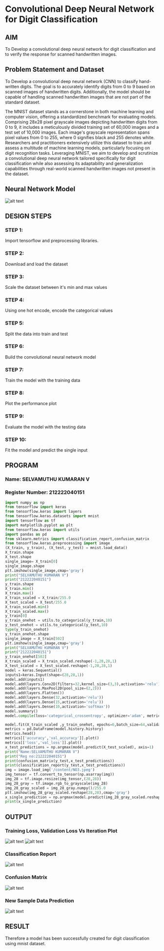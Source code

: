 # Convolutional Deep Neural Network for Digit Classification

## AIM

To Develop a convolutional deep neural network for digit classification and to verify the response for scanned handwritten images.

## Problem Statement and Dataset

To Develop a convolutional deep neural network (CNN) to classify hand-written digits. The goal is to accurately identify digits from 0 to 9 based on scanned images of handwritten digits. Additionally, the model should be capable of handling scanned handwritten images that are not part of the standard dataset.

The MNIST dataset stands as a cornerstone in both machine learning and computer vision, offering a standardized benchmark for evaluating models. Comprising 28x28 pixel grayscale images depicting handwritten digits from 0 to 9, it includes a meticulously divided training set of 60,000 images and a test set of 10,000 images. Each image's grayscale representation spans pixel values from 0 to 255, where 0 signifies black and 255 denotes white. Researchers and practitioners extensively utilize this dataset to train and assess a multitude of machine learning models, particularly focusing on digit recognition tasks. Leveraging MNIST, we aim to develop and scrutinize a convolutional deep neural network tailored specifically for digit classification while also assessing its adaptability and generalization capabilities through real-world scanned handwritten images not present in the dataset.


## Neural Network Model

![alt text](<Screenshot (96)-1.png>)

## DESIGN STEPS

### STEP 1:
Import tensorflow and preprocessing libraries.

### STEP 2:
Download and load the dataset

### STEP 3:
Scale the dataset between it's min and max values

### STEP 4:
Using one hot encode, encode the categorical values

### STEP 5:
Split the data into train and test

### STEP 6:
Build the convolutional neural network model

### STEP 7:
Train the model with the training data

### STEP 8:
Plot the performance plot
### STEP 9:
Evaluate the model with the testing data

### STEP 10:
Fit the model and predict the single input


## PROGRAM

### Name: SELVAMUTHU KUMARAN V
### Register Number: 212222040151
```PYTHON
import numpy as np
from tensorflow import keras
from tensorflow.keras import layers
from tensorflow.keras.datasets import mnist
import tensorflow as tf
import matplotlib.pyplot as plt
from tensorflow.keras import utils
import pandas as pd
from sklearn.metrics import classification_report,confusion_matrix
from tensorflow.keras.preprocessing import image
(X_train, y_train), (X_test, y_test) = mnist.load_data()
X_train.shape
X_test.shape
single_image= X_train[0]
single_image.shape
plt.imshow(single_image,cmap='gray')
print("SELVAMUTHU KUMARAN V")
print("212222040151")
y_train.shape
X_train.min()
X_train.max()
X_train_scaled = X_train/255.0
X_test_scaled = X_test/255.0
X_train_scaled.min()
X_train_scaled.max()
y_train[0]
y_train_onehot = utils.to_categorical(y_train,10)
y_test_onehot = utils.to_categorical(y_test,10)
type(y_train_onehot)
y_train_onehot.shape
single_image = X_train[502]
plt.imshow(single_image,cmap='gray')
print("SELVAMUTHU KUMARAN V")
print("212222040151")
y_train_onehot[502]
X_train_scaled = X_train_scaled.reshape(-1,28,28,1)
X_test_scaled = X_test_scaled.reshape(-1,28,28,1)
model = keras.Sequential()
inputs1=keras.Input(shape=(28,28,1))
model.add(inputs1)
model.add(layers.Conv2D(filters=32,kernel_size=(3,3),activation='relu'))
model.add(layers.MaxPool2D(pool_size=(2,2)))
model.add(layers.Flatten())
model.add(layers.Dense(32,activation='relu'))
model.add(layers.Dense(15,activation='relu'))
model.add(layers.Dense(10,activation='softmax'))
model.summary()
model.compile(loss='categorical_crossentropy', optimizer='adam', metrics=['accuracy'])

model.fit(X_train_scaled ,y_train_onehot, epochs=6,batch_size=64,validation_data=(X_test_scaled,y_test_onehot))
metrics = pd.DataFrame(model.history.history)
metrics.head()
metrics[['accuracy','val_accuracy']].plot()
metrics[['loss','val_loss']].plot()
x_test_predictions = np.argmax(model.predict(X_test_scaled), axis=1)
print("Name:SELVAMUTHU KUMARAN V")
print("Reg no:212222040151")
print(confusion_matrix(y_test,x_test_predictions))
print(classification_report(y_test,x_test_predictions))
img = image.load_img('/content/NO3.jpeg')
img_tensor = tf.convert_to_tensor(np.asarray(img))
img_28 = tf.image.resize(img_tensor,(28,28))
img_28_gray = tf.image.rgb_to_grayscale(img_28)
img_28_gray_scaled = img_28_gray.numpy()/255.0
plt.imshow(img_28_gray_scaled.reshape(28,28),cmap='gray')
x_single_prediction = np.argmax(model.predict(img_28_gray_scaled.reshape(1,28,28,1)),axis=1)
print(x_single_prediction)
```

## OUTPUT

### Training Loss, Validation Loss Vs Iteration Plot

![alt text](image-1.png)
![alt text](image.png)

### Classification Report

![alt text](image-8.png)

### Confusion Matrix

![alt text](image-4.png)

### New Sample Data Prediction

![alt text](image-5.png)

## RESULT

Therefore a model has been successfully created for digit classification using mnist dataset.